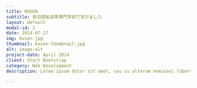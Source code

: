 ```yaml
---
title: KOSEN
subtitle: 鳥羽商船高等専門学校で学びました
layout: default
modal-id: 2
date: 2014-07-17
img: kosen.jpg
thumbnail: kosen-thumbnail.jpg
alt: image-alt
project-date: April 2014
client: Start Bootstrap
category: Web Development
description: Lorem ipsum dolor sit amet, usu cu alterum nominavi lobortis. At duo novum diceret. Tantas apeirian vix et, usu sanctus postulant inciderint ut, populo diceret necessitatibus in vim. Cu eum dicam feugiat noluisse.

---
```

